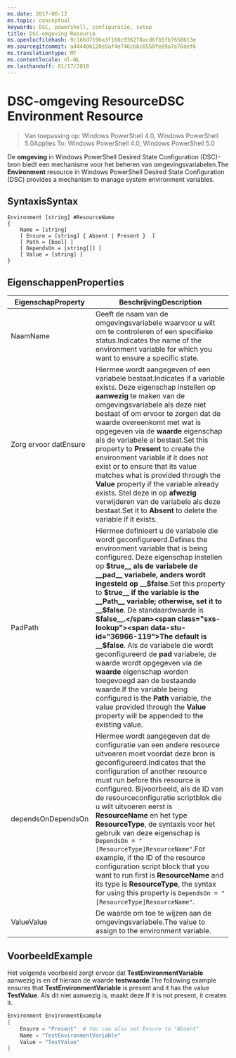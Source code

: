 ```yaml
---
ms.date: 2017-06-12
ms.topic: conceptual
keywords: DSC, powershell, configuratie, setup
title: DSC-omgeving Resource
ms.openlocfilehash: 9c166d719ba3f168c936278acd6fb5fb7658613e
ms.sourcegitcommit: a444406120e5af4e746cbbc0558fe89a7e78aef6
ms.translationtype: MT
ms.contentlocale: nl-NL
ms.lasthandoff: 01/17/2018
---
```

# <a name="dsc-environment-resource"></a><span data-ttu-id="36966-103">DSC-omgeving Resource</span><span class="sxs-lookup"><span data-stu-id="36966-103">DSC Environment Resource</span></span>

> <span data-ttu-id="36966-104">Van toepassing op: Windows PowerShell 4.0, Windows PowerShell 5.0</span><span class="sxs-lookup"><span data-stu-id="36966-104">Applies To: Windows PowerShell 4.0, Windows PowerShell 5.0</span></span>

<span data-ttu-id="36966-105">De __omgeving__ in Windows PowerShell Desired State Configuration (DSC)-bron biedt een mechanisme voor het beheren van omgevingsvariabelen.</span><span class="sxs-lookup"><span data-stu-id="36966-105">The __Environment__ resource in Windows PowerShell Desired State Configuration (DSC) provides a mechanism to manage system environment variables.</span></span>

## <a name="syntax"></a><span data-ttu-id="36966-106">Syntaxis</span><span class="sxs-lookup"><span data-stu-id="36966-106">Syntax</span></span>
``` mof
Environment [string] #ResourceName
{
    Name = [string]
    [ Ensure = [string] { Absent | Present }  ]
    [ Path = [bool] ]
    [ DependsOn = [string[]] ]
    [ Value = [string] ]
}
```

## <a name="properties"></a><span data-ttu-id="36966-107">Eigenschappen</span><span class="sxs-lookup"><span data-stu-id="36966-107">Properties</span></span>

|  <span data-ttu-id="36966-108">Eigenschap</span><span class="sxs-lookup"><span data-stu-id="36966-108">Property</span></span>  |  <span data-ttu-id="36966-109">Beschrijving</span><span class="sxs-lookup"><span data-stu-id="36966-109">Description</span></span>   | 
|---|---| 
| <span data-ttu-id="36966-110">Naam</span><span class="sxs-lookup"><span data-stu-id="36966-110">Name</span></span>| <span data-ttu-id="36966-111">Geeft de naam van de omgevingsvariabele waarvoor u wilt om te controleren of een specifieke status.</span><span class="sxs-lookup"><span data-stu-id="36966-111">Indicates the name of the environment variable for which you want to ensure a specific state.</span></span>| 
| <span data-ttu-id="36966-112">Zorg ervoor dat</span><span class="sxs-lookup"><span data-stu-id="36966-112">Ensure</span></span>| <span data-ttu-id="36966-113">Hiermee wordt aangegeven of een variabele bestaat.</span><span class="sxs-lookup"><span data-stu-id="36966-113">Indicates if a variable exists.</span></span> <span data-ttu-id="36966-114">Deze eigenschap instellen op __aanwezig__ te maken van de omgevingsvariabele als deze niet bestaat of om ervoor te zorgen dat de waarde overeenkomt met wat is opgegeven via de __waarde__ eigenschap als de variabele al bestaat.</span><span class="sxs-lookup"><span data-stu-id="36966-114">Set this property to __Present__ to create the environment variable if it does not exist or to ensure that its value matches what is provided through the __Value__ property if the variable already exists.</span></span> <span data-ttu-id="36966-115">Stel deze in op __afwezig__ verwijderen van de variabele als deze bestaat.</span><span class="sxs-lookup"><span data-stu-id="36966-115">Set it to __Absent__ to delete the variable if it exists.</span></span>| 
| <span data-ttu-id="36966-116">Pad</span><span class="sxs-lookup"><span data-stu-id="36966-116">Path</span></span>| <span data-ttu-id="36966-117">Hiermee definieert u de variabele die wordt geconfigureerd.</span><span class="sxs-lookup"><span data-stu-id="36966-117">Defines the environment variable that is being configured.</span></span> <span data-ttu-id="36966-118">Deze eigenschap instellen op __$true__ als de variabele de __pad__ variabele, anders wordt ingesteld op __$false__.</span><span class="sxs-lookup"><span data-stu-id="36966-118">Set this property to __$true__ if the variable is the __Path__ variable; otherwise, set it to __$false__.</span></span> <span data-ttu-id="36966-119">De standaardwaarde is __$false__.</span><span class="sxs-lookup"><span data-stu-id="36966-119">The default is __$false__.</span></span> <span data-ttu-id="36966-120">Als de variabele die wordt geconfigureerd de __pad__ variabele, de waarde wordt opgegeven via de __waarde__ eigenschap worden toegevoegd aan de bestaande waarde.</span><span class="sxs-lookup"><span data-stu-id="36966-120">If the variable being configured is the __Path__ variable, the value provided through the __Value__ property will be appended to the existing value.</span></span>| 
| <span data-ttu-id="36966-121">dependsOn</span><span class="sxs-lookup"><span data-stu-id="36966-121">DependsOn</span></span> | <span data-ttu-id="36966-122">Hiermee wordt aangegeven dat de configuratie van een andere resource uitvoeren moet voordat deze bron is geconfigureerd.</span><span class="sxs-lookup"><span data-stu-id="36966-122">Indicates that the configuration of another resource must run before this resource is configured.</span></span> <span data-ttu-id="36966-123">Bijvoorbeeld, als de ID van de resourceconfiguratie scriptblok die u wilt uitvoeren eerst is __ResourceName__ en het type __ResourceType__, de syntaxis voor het gebruik van deze eigenschap is `DependsOn = "[ResourceType]ResourceName"`.</span><span class="sxs-lookup"><span data-stu-id="36966-123">For example, if the ID of the resource configuration script block that you want to run first is __ResourceName__ and its type is __ResourceType__, the syntax for using this property is `DependsOn = "[ResourceType]ResourceName"`.</span></span>| 
| <span data-ttu-id="36966-124">Value</span><span class="sxs-lookup"><span data-stu-id="36966-124">Value</span></span>| <span data-ttu-id="36966-125">De waarde om toe te wijzen aan de omgevingsvariabele.</span><span class="sxs-lookup"><span data-stu-id="36966-125">The value to assign to the environment variable.</span></span>| 

## <a name="example"></a><span data-ttu-id="36966-126">Voorbeeld</span><span class="sxs-lookup"><span data-stu-id="36966-126">Example</span></span>

<span data-ttu-id="36966-127">Het volgende voorbeeld zorgt ervoor dat __TestEnvironmentVariable__ aanwezig is en of hieraan de waarde __testwaarde__.</span><span class="sxs-lookup"><span data-stu-id="36966-127">The following example ensures that __TestEnvironmentVariable__ is present and it has the value __TestValue__.</span></span> <span data-ttu-id="36966-128">Als dit niet aanwezig is, maakt deze.</span><span class="sxs-lookup"><span data-stu-id="36966-128">If it is not present, it creates it.</span></span>

```powershell
Environment EnvironmentExample
{
    Ensure = "Present"  # You can also set Ensure to "Absent"
    Name = "TestEnvironmentVariable"
    Value = "TestValue"
}
```

